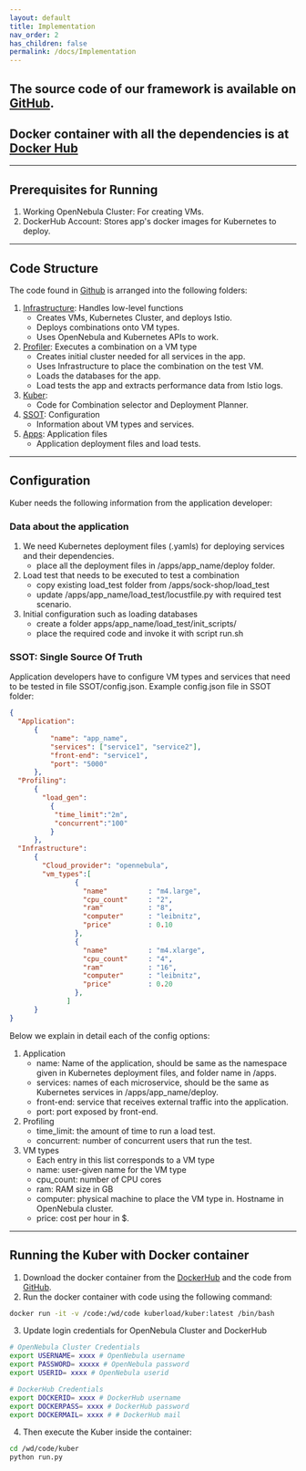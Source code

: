```yaml
---
layout: default
title: Implementation
nav_order: 2
has_children: false
permalink: /docs/Implementation
---
```


## The source code of our framework is available on [GitHub](https://github.com/kubercostoptimizer/Kuber/tree/master/code).
## Docker container with all the dependencies is at [Docker Hub](https://hub.docker.com/r/kuberload/kuber)
---

## Prerequisites for Running
1. Working OpenNebula Cluster: For creating VMs. 
2. DockerHub Account: Stores app's docker images for Kubernetes to deploy.

---
## Code Structure
The code found in [Github](https://github.com/kubercostoptimizer/Kuber/tree/master/code) is arranged into the following folders:
1. [Infrastructure](https://github.com/kubercostoptimizer/Kuber/tree/master/code/Infrastructure): Handles low-level functions
    - Creates VMs, Kubernetes Cluster, and deploys Istio.
    - Deploys combinations onto VM types.
    - Uses OpenNebula and Kubernetes APIs to work.
2. [Profiler](https://github.com/kubercostoptimizer/Kuber/tree/master/code/Profiler): Executes a combination on a VM type
    - Creates initial cluster needed for all services in the app.
    - Uses Infrastructure to place the combination on the test VM.
    - Loads the databases for the app.
    - Load tests the app and extracts performance data from Istio logs. 
3. [Kuber](https://github.com/kubercostoptimizer/Kuber/tree/master/code/kuber):
    - Code for Combination selector and Deployment Planner.
4. [SSOT](https://github.com/kubercostoptimizer/Kuber/tree/master/code/SSOT): Configuration 
    - Information about VM types and services.
5. [Apps](https://github.com/kubercostoptimizer/Kuber/tree/master/code/apps): Application files
    - Application deployment files and load tests.

---
## Configuration

Kuber needs the following information from the application developer:

### Data about the application

1. We need Kubernetes deployment files (.yamls) for deploying services and their dependencies.
   - place all the deployment files in /apps/app_name/deploy folder.
2. Load test that needs to be executed to test a combination
   - copy existing load_test folder from /apps/sock-shop/load_test
   - update /apps/app_name/load_test/locustfile.py with required test scenario.
3. Initial configuration such as loading databases
   - create a folder apps/app_name/load_test/init_scripts/
   - place the required code and invoke it with script run.sh

### SSOT: Single Source Of Truth

Application developers have to configure VM types and services that need to be tested in file SSOT/config.json.
Example config.json file in SSOT folder:

``` json
{
  "Application": 
      {
          "name": "app_name",
          "services": ["service1", "service2"],
          "front-end": "service1",
          "port": "5000"
      },
  "Profiling":
      {
        "load_gen":
          {
           "time_limit":"2m",
           "concurrent":"100"
          }
      },
  "Infrastructure":
      {
        "Cloud_provider": "opennebula",
        "vm_types":[
                {
                  "name"          : "m4.large",
                  "cpu_count"     : "2",
                  "ram"           : "8",
                  "computer"      : "leibnitz",
                  "price"         : 0.10
                },
                {
                  "name"          : "m4.xlarge",
                  "cpu_count"     : "4",
                  "ram"           : "16",
                  "computer"      : "leibnitz",
                  "price"         : 0.20
                },
              ]
      }
}
```
Below we explain in detail each of the config options:
1. Application
   - name: Name of the application, should be same as the namespace given in Kubernetes deployment files, and folder name in /apps.
   - services: names of each microservice, should be the same as Kubernetes services in /apps/app_name/deploy.
   - front-end: service that receives external traffic into the application.
   - port: port exposed by front-end.
2. Profiling 
   - time_limit: the amount of time to run a load test.
   - concurrent: number of concurrent users that run the test.
3. VM types
   - Each entry in this list corresponds to a VM type
   - name: user-given name for the VM type
   - cpu_count: number of CPU cores
   - ram: RAM size in GB
   - computer: physical machine to place the VM type in. Hostname in OpenNebula cluster. 
   - price: cost per hour in $.
   
---
## Running the Kuber with Docker container
1. Download the docker container from the [DockerHub](https://hub.docker.com/r/kuberload/kuber) and the code from [GitHub](https://github.com/kubercostoptimizer/Kuber/tree/master/code).
2. Run the docker container with code using the following command:
```sh
docker run -it -v /code:/wd/code kuberload/kuber:latest /bin/bash
```
3. Update login credentials for OpenNebula Cluster and DockerHub
```sh
# OpenNebula Cluster Credentials
export USERNAME= xxxx # OpenNebula username
export PASSWORD= xxxxx # OpenNebula password
export USERID= xxxx # OpenNebula userid

# DockerHub Credentials
export DOCKERID= xxxx # DockerHub username
export DOCKERPASS= xxxx # DockerHub password
export DOCKERMAIL= xxxx # # DockerHub mail
```
4. Then execute the Kuber inside the container:
```sh
cd /wd/code/kuber
python run.py
```
